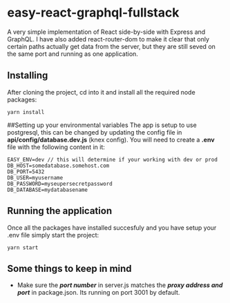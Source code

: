 # easy-react-graphql-fullstack
A very simple implementation of React side-by-side with Express and GraphQL. I have also added react-router-dom to make it clear that only certain paths actually get data from the server, but they are still seved on the same port and running as one application.

## Installing
After cloning the project, cd into it and install all the required node packages:
```
yarn install
```

##Setting up your environmental variables
The app is setup to use postgresql, this can be changed by updating the config file in **api/config/database.dev.js** (knex config). You will need to create a
**.env** file with the following content in it:
```
EASY_ENV=dev // this will determine if your working with dev or prod
DB_HOST=somedatabase.somehost.com
DB_PORT=5432
DB_USER=myusername
DB_PASSWORD=myseupersecretpassword
DB_DATABASE=mydatabasename
```
## Running the application
Once all the packages have installed succesfuly and you have setup your .env file simply start the project:
```
yarn start
```

## Some things to keep in mind
- Make sure the **_port number_** in server.js matches the **_proxy address and port_** in package.json. Its running on port 3001 by default.